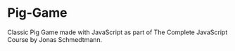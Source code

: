# Pig-Game
Classic Pig Game made with JavaScript as part of The Complete JavaScript Course by Jonas Schmedtmann.
